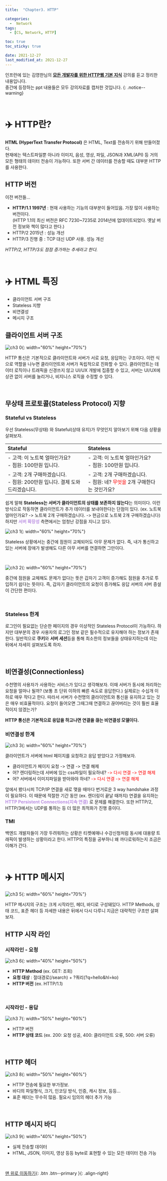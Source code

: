 ```yaml
---
title:  "Chapter3. HTTP" 

categories:
  -  Network
tags:
  - [CS, Network, HTTP]

toc: true
toc_sticky: true

date: 2021-12-27
last_modified_at: 2021-12-27
---
```


인프런에 있는 김영한님의 **[모든 개발자를 위한 HTTP웹 기본 지식](https://www.inflearn.com/course/http-%EC%9B%B9-%EB%84%A4%ED%8A%B8%EC%9B%8C%ED%81%AC/dashboard)** 강의를 듣고 정리한 내용입니다.<br>
중간에 등장하는 ppt 내용들은 모두 강의자료를 캡처한 것입니다.
{: .notice--warning}

<br>

# ✈️ HTTP란?

**HTML (HyperText Transfer Protocol)** 은 HTML, Text를 전송하기 위해 만들어졌다.<br>
현재에는 텍스트파일뿐 아니라 이미지, 음성, 영상, 파일, JSON과 XML(API) 등 거의 모든 형태의 데이터 전송이 가능하다. 또한 서버 간 데이터를 전송할 때도 대부분 HTTP를 사용한다.


## HTTP 버전
이전 버전들...
- **HTTP/1.1 1997년** : 현재 사용하는 기능의 대부분이 들어있음. 가장 많이 사용하는 버전이다.<br>
(HTTP 1.1의 최신 버전은 RFC 7230~7235로 2014년에 업데이트되었다. 옛날 버전 정보와 책이 많다고 한다.)
- HTTP/2 2015년 : 성능 개선
- HTTP/3 진행 중 : TCP 대신 UDP 사용. 성능 개선

*HTTP/2, HTTP/3도 점점 증가하는 추세라고 한다.*


<br>

# ✈️ HTML 특징
 - 클라이언트 서버 구조
 - Stateless 지향
 - 비연결성
 - 메시지 구조


## 클라이언트 서버 구조
 
![ch3 0](https://user-images.githubusercontent.com/96368476/147444342-19b906ac-d771-4421-a31b-66facae7de99.png){: width="60%" height="70%"}

HTTP 통신은 기본적으로 클라이언트와 서버가 서로 요청, 응답하는 구조이다. 
이런 식으로 역할을 나누면 클라이언트와 서버가 독립적으로 진화할 수 있다. 클라이언트는 데이터 로직이나 트래픽을 신경쓰지 않고 UI/UX 개발에 집중할 수 있고, 서버는 UI/UX에 상관 없이 서버를 늘리거나, 비지니스 로직을 수정할 수 있다. 

<br>

## 무상태 프로토콜(Stateless Protocol) 지향


### Stateful vs Stateless

우선 Stateless(무상태) 와 Stateful(상태 유지)가 무엇인지 알아보기 위해 다음 상황을 살펴보자.

|**Stateful**|**Stateless**|
|:-|:-|
|- 고객: 이 노트북 얼마인가요?<br>- 점원: 100만원 입니다.|- 고객: 이 노트북 얼마인가요?<br>- 점원: 100만원 입니다.|
|- 고객: 2개 구매하겠습니다.<br>- 점원: 200만원 입니다. 결제 도와드리겠습니다.|- 고객: 2개 구매하겠습니다.<br>- 점원: 네? <span style="color:red">무엇을</span> 2개 구매한다는 것인가요?|

쉽게 말해 **Stateless는 서버가 클라이언트의 상태를 보존하지 않는다**는 의미이다.
이런 방식으로 작동하면 클라이언트가 추가 데이터를 보내야한다는 단점이 있다.
(ex. 노트북 얼마인가요? -> 노트북 2개 구매하겠습니다. -> 현금으로 노트북 2개 구매하겠습니다)<br>
하지만 **<span style="color:#bb90e2">서버 확장성</span>** 측면에서는 엄청난 강점을 지니고 있다. 

![ch3 1](https://user-images.githubusercontent.com/96368476/147447056-a502c1be-a450-4c4e-8032-84315116f84a.png){: width="60%" height="70%"}

Stateless 상황에서는 중간에 점원이 교체되어도 아무 문제가 없다. 즉, 내가 통신하고있는 서버에 장애가 발생해도 다른 아무 서버를 연결하면 그만이다.

<br>

![ch3 2](https://user-images.githubusercontent.com/96368476/147447164-40fc4855-10c4-42de-b376-20d30fe0c630.png){: width="60%" height="70%"}

중간에 점원을 교체해도 문제가 없다는 뜻은 갑자기 고객이 증가해도 점원을 추가로 투입하기 쉽다는 뜻이다.
즉, 갑자기 클라이언트의 요청이 증가해도 응답 서버의 서버 증설이 간단한 편이다.

<br>

###  Stateless 한계

로그인이 필요없는 단순한 페이지의 경우 이상적인 Stateless Protocol이 가능하다.
하지만 대부분의 경우 사용자의 로그인 정보 같은 필수적으로 유지해야 하는 정보가 존재한다.
일반적으로 **쿠키**와 **서버 세션**등을 통해 최소한의 정보들을 상태유지하는데 이는 뒤에서 자세히 살펴보도록 하자.


<br>

## 비연결성(Connectionless)

수천명의 사용자가 사용하는 서비스가 있다고 생각해보자. 이때 서버가 동시에 처리하는 요청을 얼마나 될까? (보통 초 단위 이하의 빠른 속도로 응답한다.) 실제로는 수십개 이하로 매우 작다고 한다. 따라서 서버가 수천명의 클라이언트와 통신을 유지하고 있는 것은 매우 비효율적이다. 요청이 들어오면 그때그때 연결하고 끊어버리는 것이 훨씬 효율적이지 않겠는가?

**HTTP 통신은 기본적으로 응답을 하고나면 연결을 끊는 비연결성 모델이다.**

### 비연결성 한계

![ch3 3](https://user-images.githubusercontent.com/96368476/147450380-4331d56a-06fc-4318-bb30-36f603b383c8.png){: width="60%" height="70%"}

클라이언트가 서버에 html 페이지를 요청하고 응답 받았다고 가정해보자.
- 클라이언트가 페이지 요청 -> 연결 -> 연결 해제
- 어? 렌더링하는데 서버에 있는 css파일이 필요하네? <span style="color:red">-> 다시 연결 -> 연결 해제 </span>
- 어? 서버에서 이미지파일을 받아와야 하네? <span style="color:red">-> 다시 연결 -> 연결 해제 </span>

앞에서 봤다시피 TCP/IP 연결을 새로 맺을 때마다 번거로운 3 way handshake 과정이 필요하다.
이 때문에 적절한 기간 동안 (ex. 렌더링이 끝날 때까지) 연결을 유지하는 **<span style="color:#bb90e2">HTTP Persistent Connections(지속 연결)</span>** 로 문제를 해결한다. 또한 HTTP/2, HTTP/3에서는 UDP를 통하는 등 더 많은 최적화가 진행 중이다.



### TMI

백엔드 개발자들이 가장 두려워하는 상황은 티켓예매나 수강신청처럼 동시에 대용량 트래픽이 발생하는 상황이라고 한다.
HTTP의 특징을 공부하니 왜 까다로워하는지 조금은 이해가 간다.


<br>

# ✈️ HTTP 메시지

![ch3 5](https://user-images.githubusercontent.com/96368476/147451935-04de8e91-c34b-4508-b2ab-9c38c68513c4.png){: width="60%" height="70%"}

HTTP 메시지의 구조는 크게 시작라인, 헤더, 바디로 구성돼있다. HTTP Methods, 상태 코드, 표준 헤더 등 자세한 내용은 뒤에서 다시 다루니 지금은 대략적인 구조만 살펴보자.

## HTTP 시작 라인

### 시작라인 - 요청

![ch3 6](https://user-images.githubusercontent.com/96368476/147462452-dbfe94cb-62b8-4a59-a919-e804316701a5.png){: width="40%" height="50%"}

- **HTTP Method**  (ex. GET: 조회)
- **요청 대상** : 절대경로(/search) + ?쿼리(?q=hello&hl=ko)
- **HTTP 버전** (ex. HTTP/1.1)

<br>

### 시작라인 - 응답

![ch3 7](https://user-images.githubusercontent.com/96368476/147461754-d73536e6-3cb4-43b6-bf9e-45a0cf3c309b.png){: width="50%" height="60%"}

- HTTP 버전
- **HTTP 상태 코드** (ex. 200: 요청 성공, 400: 클라이언트 오류, 500: 서버 오류)

<br>

## HTTP 헤더

![ch3 8](https://user-images.githubusercontent.com/96368476/147460411-5305d477-fa69-4cca-98c9-7382587504a4.png){: width="50%" height="60%"}

- HTTP 전송에 필요한 부가정보.
- 바디의 파일형식, 크기, 인코딩 방식, 인증, 캐시 정보, 등등...
- 표준 헤더는 무수히 많음. 필요시 임의의 헤더 추가 가능

<br>

## HTTP 메시지 바디

![ch3 9](https://user-images.githubusercontent.com/96368476/147460415-92c5479b-a678-46dd-a7cd-21ba30a9c8aa.png){: width="40%" height="50%"}

- 실제 전송할 데이터
- HTML, JSON, 이미지, 영상 등등 byte로 표현할 수 있는 모든 데이터 전송 가능


<br>


[맨 위로 이동하기](#){: .btn .btn--primary }{: .align-right}